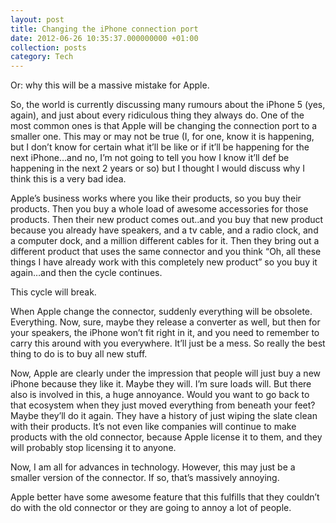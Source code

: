 ```yaml
---
layout: post
title: Changing the iPhone connection port
date: 2012-06-26 10:35:37.000000000 +01:00
collection: posts
category: Tech
---
```


Or: why this will be a massive mistake for Apple.

So, the world is currently discussing many rumours about the iPhone 5 (yes, again), and just about every ridiculous thing they always do. One of the most common ones is that Apple will be changing the connection port to a smaller one. This may or may not be true (I, for one, know it is happening, but I don’t know for certain what it’ll be like or if it’ll be happening for the next iPhone…and no, I’m not going to tell you how I know it’ll def be happening in the next 2 years or so) but I thought I would discuss why I think this is a very bad idea.

Apple’s business works where you like their products, so you buy their products. Then you buy a whole load of awesome accessories for those products. Then their new product comes out..and you buy that new product because you already have speakers, and a tv cable, and a radio clock, and a computer dock, and a million different cables for it. Then they bring out a different product that uses the same connector and you think “Oh, all these things I have already work with this completely new product” so you buy it again…and then the cycle continues.

This cycle will break.

When Apple change the connector, suddenly everything will be obsolete. Everything. Now, sure, maybe they release a converter as well, but then for your speakers, the iPhone won’t fit right in it, and you need to remember to carry this around with you everywhere. It’ll just be a mess. So really the best thing to do is to buy all new stuff.

Now, Apple are clearly under the impression that people will just buy a new iPhone because they like it. Maybe they will. I’m sure loads will. But there also is involved in this, a huge annoyance. Would you want to go back to that ecosystem when they just moved everything from beneath your feet? Maybe they’ll do it again. They have a history of just wiping the slate clean with their products. It’s not even like companies will continue to make products with the old connector, because Apple license it to them, and they will probably stop licensing it to anyone.

Now, I am all for advances in technology. However, this may just be a smaller version of the connector. If so, that’s massively annoying.

Apple better have some awesome feature that this fulfills that they couldn’t do with the old connector or they are going to annoy a lot of people.
